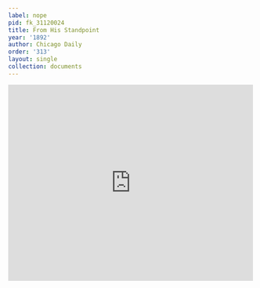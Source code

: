 ```yaml
---
label: nope
pid: fk_31120024
title: From His Standpoint
year: '1892'
author: Chicago Daily
order: '313'
layout: single
collection: documents
---
```

<iframe src="https://northwestern.app.box.com/embed/s/dzi1cdxk9840ltmh5s2oilcbvpnb0jcu?sortColumn=date&view=list" width="500" height="400" frameborder="0" allowfullscreen webkitallowfullscreen msallowfullscreen></iframe>
